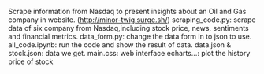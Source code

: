 Scrape information from Nasdaq to present insights about an Oil and Gas company in website. (http://minor-twig.surge.sh/)
scraping_code.py: scrape data of six company from Nasdaq,including stock price, news, sentiments and financial metrics.
data_form.py: change the data form in to json to use.
all_code.ipynb: run the code and show the result of data.
data.json & stock.json: data we get.
main.css: web interface
echarts...: plot the history price of stock
